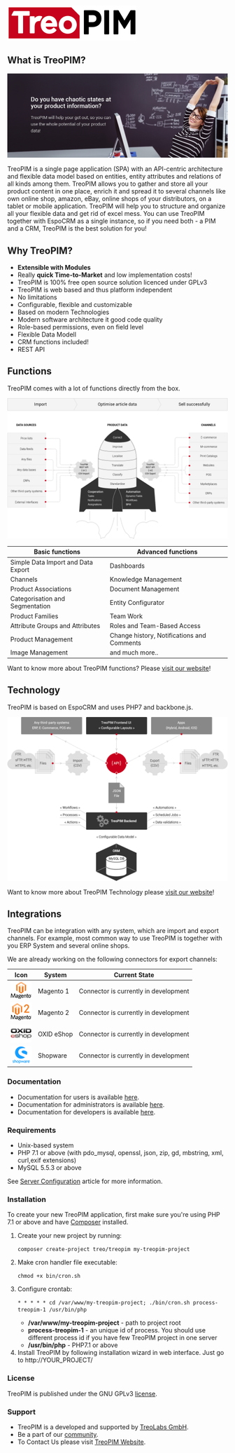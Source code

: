 ![treopim_h80](docs/_assets/treopim_h80.png)

## What is TreoPIM?

![anne](docs/_assets/zs_ft_19_01_2018_employee_eng2.png)

TreoPIM is a single page application (SPA) with an API-centric architecture and flexible data model based on entities, entity attributes and relations of all kinds among them. TreoPIM allows you to gather and store all your product content in one place, enrich it and spread it to several channels like own online shop, amazon, eBay, online shops of your distributors, on a tablet or mobile application. TreoPIM will help you to structure and organize all your flexible data and get rid of excel mess. You can use TreoPIM together with EspoCRM as a single instance, so if you need both - a PIM and a CRM, TreoPIM is the best solution for you! 

## Why TreoPIM?

- **Extensible with Modules**
- Really **quick Time-to-Market** and low implementation costs!
- TreoPIM is 100% free open source solution licenced under GPLv3
- TreoPIM is web based and thus platform independent
- No limitations
- Configurable, flexible and customizable
- Based on modern Technologies
- Modern software architecture it good code quality
- Role-based permissions, even on field level
- Flexible Data Modell
- CRM functions included!
- REST API

## Functions

TreoPIM comes with a lot of functions directly from the box.

![unctions_banne](docs/_assets/how_it_works_scheme_en.png)

| Basic functions     | Advanced functions |
| --------------------------------- | -------------------------------- |
| Simple Data Import and Data Export | Dashboards |
| Channels                    | Knowledge Management |
| Product Associations | Document Management |
| Categorisation and Segmentation | Entity Configurator |
| Product Families           | Team Work            |
| Attribute Groups and Attributes | Roles and Team-Based Access |
| Product Management     | Change history, Notifications and Comments |
| Image Management         | and much more.. |

Want to know more about TreoPIM functions? Please [visit our website](http://treopim.com)!

## Technology

TreoPIM is based on EspoCRM and uses PHP7 and backbone.js.

![Technology_schem](docs/_assets/technologie_scheme_eng.png)

Want to know more about TreoPIM Technology please [visit our website](http://treopim.com)!

## Integrations

TreoPIM can be integration with any system, which are import and export channels. For example, most common way to use TreoPIM is together with you ERP System and several online shops.

We are already working on the following connectors for export channels:

|                      Icon                       | System     | Current State                         |
| :---------------------------------------------: | ---------- | ------------------------------------- |
| ![ystem_magento](docs/_assets/system_magento1.png) | Magento 1  | Connector is currently in development |
| ![ystem_magento](docs/_assets/system_magento2.png) | Magento 2  | Connector is currently in development |
|      ![ystem_oxi](docs/_assets/system_oxid.png)      | OXID eShop | Connector is currently in development |
|  ![ystem_shopwar](docs/_assets/system_shopware.png)  | Shopware   | Connector is currently in development |

### Documentation

- Documentation for users is available [here](docs/).
- Documentation for administrators is available [here](docs/en/administration/).
- Documentation for developers is available [here](docs/).

### Requirements

* Unix-based system
* PHP 7.1 or above (with pdo_mysql, openssl, json, zip, gd, mbstring, xml, curl,exif extensions)
* MySQL 5.5.3 or above

See [Server Configuration](docs/en/administration/server-configuration.md) article for more information.

### Installation
To create your new TreoPIM application, first make sure you're using PHP 7.1 or above and have [Composer](https://getcomposer.org/) installed. 

1. Create your new project by running:
   ```
   composer create-project treo/treopim my-treopim-project
   ```
2. Make cron handler file executable:
   ```
   chmod +x bin/cron.sh 
   ```
3. Configure crontab:
   ```
   * * * * * cd /var/www/my-treopim-project; ./bin/cron.sh process-treopim-1 /usr/bin/php 
   ```
   - **/var/www/my-treopim-project** - path to project root
   - **process-treopim-1** - an unique id of process. You should use different process id if you have few TreoPIM project in one server
   - **/usr/bin/php** - PHP7.1 or above
4. Install TreoPIM by following installation wizard in web interface. Just go to http://YOUR_PROJECT/

### License

TreoPIM is published under the GNU GPLv3 [license](LICENSE.txt).

### Support

- TreoPIM is a developed and supported by [TreoLabs GmbH](https://treolabs.com/).
- Be a part of our [community](https://community.treolabs.com/).
- To Contact Us please visit [TreoPIM Website](http://treopim.com).
